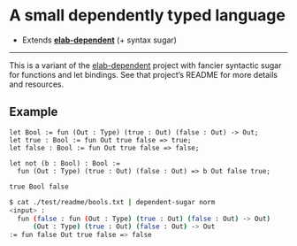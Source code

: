 # A small dependently typed language

- Extends [**elab-dependent**](../elab-dependent) (+ syntax sugar)

---

This is a variant of the [elab-dependent](../elab-dependent/) project with
fancier syntactic sugar for functions and let bindings. See that project’s
README for more details and resources.

## Example

<!-- $MDX file=test/readme/bools.txt -->
```
let Bool := fun (Out : Type) (true : Out) (false : Out) -> Out;
let true : Bool := fun Out true false => true;
let false : Bool := fun Out true false => false;

let not (b : Bool) : Bool :=
  fun (Out : Type) (true : Out) (false : Out) => b Out false true;

true Bool false
```

```sh
$ cat ./test/readme/bools.txt | dependent-sugar norm
<input> :
  fun (false : fun (Out : Type) (true : Out) (false : Out) -> Out)
      (Out : Type) (true : Out) (false : Out) -> Out
:= fun false Out true false => false
```
